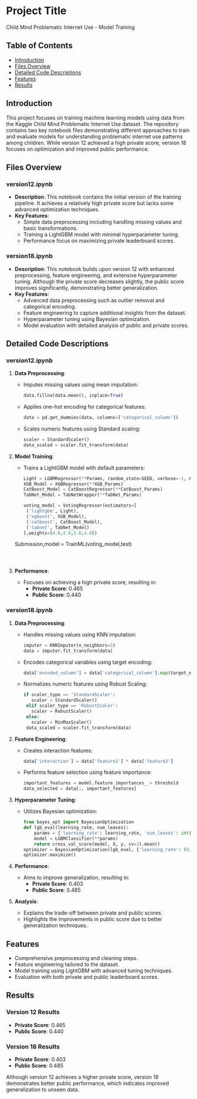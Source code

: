 # Project Title

Child Mind Problematic Internet Use - Model Training

## Table of Contents

- [Introduction](#introduction)
- [Files Overview](#files-overview)
- [Detailed Code Descriptions](#detailed-code-descriptions)
- [Features](#features)
- [Results](#results)

## Introduction

This project focuses on training machine learning models using data from the Kaggle Child Mind Problematic Internet Use dataset. The repository contains two key notebook files demonstrating different approaches to train and evaluate models for understanding problematic internet use patterns among children. While version 12 achieved a high private score, version 18 focuses on optimization and improved public performance.

## Files Overview

### version12.ipynb
- **Description**: This notebook contains the initial version of the training pipeline. It achieves a relatively high private score but lacks some advanced optimization techniques.
- **Key Features**:
  - Simple data preprocessing including handling missing values and basic transformations.
  - Training a LightGBM model with minimal hyperparameter tuning.
  - Performance focus on maximizing private leaderboard scores.

### version18.ipynb
- **Description**: This notebook builds upon version 12 with enhanced preprocessing, feature engineering, and extensive hyperparameter tuning. Although the private score decreases slightly, the public score improves significantly, demonstrating better generalization.
- **Key Features**:
  - Advanced data preprocessing such as outlier removal and categorical encoding.
  - Feature engineering to capture additional insights from the dataset.
  - Hyperparameter tuning using Bayesian optimization.
  - Model evaluation with detailed analysis of public and private scores.

## Detailed Code Descriptions

### version12.ipynb

1. **Data Preprocessing**:
   - Imputes missing values using mean imputation:
     ```python
     data.fillna(data.mean(), inplace=True)
     ```
   - Applies one-hot encoding for categorical features:
     ```python
     data = pd.get_dummies(data, columns=['categorical_column'])
     ```
   - Scales numeric features using Standard scaling:
     ```python
     scaler = StandardScaler()
     data_scaled = scaler.fit_transform(data)
     ```

2. **Model Training**:
   - Trains a LightGBM model with default parameters:
     ```python
     Light = LGBMRegressor(**Params, random_state=SEED, verbose=-1, n_estimators=300)
     XGB_Model = XGBRegressor(**XGB_Params)
     CatBoost_Model = CatBoostRegressor(**CatBoost_Params)
     TabNet_Model = TabNetWrapper(**TabNet_Params)

     voting_model = VotingRegressor(estimators=[
      ('lightgbm', Light),
      ('xgboost', XGB_Model),
      ('catboost', CatBoost_Model),
      ('tabnet', TabNet_Model)
     ],weights=[4.0,4.0,5.0,4.0])


    Submission,model = TrainML(voting_model,test)
    ```



3. **Performance**:
   - Focuses on achieving a high private score, resulting in:
     - **Private Score**: 0.465
     - **Public Score**: 0.440

### version18.ipynb

1. **Data Preprocessing**:
   - Handles missing values using KNN imputation:
     ```python
     imputer = KNNImputer(n_neighbors=5)
     data = imputer.fit_transform(data)
     ```
   - Encodes categorical variables using target encoding:
     ```python
     data['encoded_column'] = data['categorical_column'].map(target_encoding_dict)
     ```
   - Normalizes numeric features using Robust Scaling:
     ```python
     if scaler_type == 'StandardScaler':
        scaler = StandardScaler()
      elif scaler_type == 'RobustScaler':
        scaler = RobustScaler()
      else:
        scaler = MinMaxScaler()
      data_scaled = scaler.fit_transform(data)
     ```

2. **Feature Engineering**:
   - Creates interaction features:
     ```python
     data['interaction'] = data['feature1'] * data['feature2']
     ```
   - Performs feature selection using feature importance:
     ```python
     important_features = model.feature_importances_ > threshold
     data_selected = data[:, important_features]
     ```

3. **Hyperparameter Tuning**:
   - Utilizes Bayesian optimization:
     ```python
     from bayes_opt import BayesianOptimization
     def lgb_eval(learning_rate, num_leaves):
         params = {'learning_rate': learning_rate, 'num_leaves': int(num_leaves)}
         model = LGBMClassifier(**params)
         return cross_val_score(model, X, y, cv=3).mean()
     optimizer = BayesianOptimization(lgb_eval, {'learning_rate': (0.01, 0.3), 'num_leaves': (20, 50)})
     optimizer.maximize()
     ```

4. **Performance**:
   - Aims to improve generalization, resulting in:
     - **Private Score**: 0.403
     - **Public Score**: 0.485

5. **Analysis**:
   - Explains the trade-off between private and public scores.
   - Highlights the improvements in public score due to better generalization techniques.

## Features

- Comprehensive preprocessing and cleaning steps.
- Feature engineering tailored to the dataset.
- Model training using LightGBM with advanced tuning techniques.
- Evaluation with both private and public leaderboard scores.

## Results

### Version 12 Results
- **Private Score**: 0.465
- **Public Score**: 0.440

### Version 18 Results
- **Private Score**: 0.403
- **Public Score**: 0.485

Although version 12 achieves a higher private score, version 18 demonstrates better public performance, which indicates improved generalization to unseen data.
